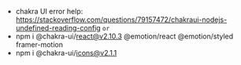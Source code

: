 - chakra UI error help: https://stackoverflow.com/questions/79157472/chakraui-nodejs-undefined-reading-config
`or`
- npm i @chakra-ui/react@v2.10.3 @emotion/react @emotion/styled framer-motion
- npm i @chakra-ui/icons@v2.1.1
